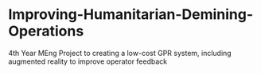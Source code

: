 # Improving-Humanitarian-Demining-Operations
4th Year MEng Project to creating a low-cost GPR system, including augmented reality to improve operator feedback
